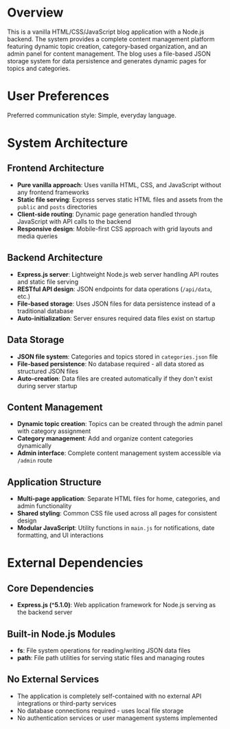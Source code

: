 # Overview

This is a vanilla HTML/CSS/JavaScript blog application with a Node.js backend. The system provides a complete content management platform featuring dynamic topic creation, category-based organization, and an admin panel for content management. The blog uses a file-based JSON storage system for data persistence and generates dynamic pages for topics and categories.

# User Preferences

Preferred communication style: Simple, everyday language.

# System Architecture

## Frontend Architecture
- **Pure vanilla approach**: Uses vanilla HTML, CSS, and JavaScript without any frontend frameworks
- **Static file serving**: Express serves static HTML files and assets from the `public` and `posts` directories
- **Client-side routing**: Dynamic page generation handled through JavaScript with API calls to the backend
- **Responsive design**: Mobile-first CSS approach with grid layouts and media queries

## Backend Architecture  
- **Express.js server**: Lightweight Node.js web server handling API routes and static file serving
- **RESTful API design**: JSON endpoints for data operations (`/api/data`, etc.)
- **File-based storage**: Uses JSON files for data persistence instead of a traditional database
- **Auto-initialization**: Server ensures required data files exist on startup

## Data Storage
- **JSON file system**: Categories and topics stored in `categories.json` file
- **File-based persistence**: No database required - all data stored as structured JSON files
- **Auto-creation**: Data files are created automatically if they don't exist during server startup

## Content Management
- **Dynamic topic creation**: Topics can be created through the admin panel with category assignment
- **Category management**: Add and organize content categories dynamically
- **Admin interface**: Complete content management system accessible via `/admin` route

## Application Structure
- **Multi-page application**: Separate HTML files for home, categories, and admin functionality
- **Shared styling**: Common CSS file used across all pages for consistent design
- **Modular JavaScript**: Utility functions in `main.js` for notifications, date formatting, and UI interactions

# External Dependencies

## Core Dependencies
- **Express.js (^5.1.0)**: Web application framework for Node.js serving as the backend server

## Built-in Node.js Modules
- **fs**: File system operations for reading/writing JSON data files
- **path**: File path utilities for serving static files and managing routes

## No External Services
- The application is completely self-contained with no external API integrations or third-party services
- No database connections required - uses local file storage
- No authentication services or user management systems implemented